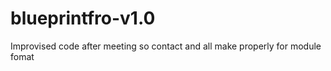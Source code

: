 # blueprintfro-v1.0
Improvised code after meeting so contact and all make properly for module fomat

